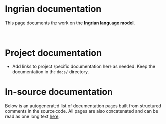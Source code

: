 # Ingrian documentation

This page documents the work on the **Ingrian language model**. 

<a href="https://giellalt.github.io/MaturityClassification.html"><img src="https://img.shields.io/badge/Maturity-Experiment-black.svg" height="15"/></a>
<a href="https://www.gnu.org/licenses/gpl-3.0"><img src="https://img.shields.io/badge/Lic-GPLv3-blue.svg" height="15"/></a>
<a href="https://github.com/giellalt/lang-izh/issues"><img src="https://img.shields.io/github/issues/giellalt/lang-izh" height="15"/></a>
<a href="https://github.com/giellalt/lang-izh/actions"><img src="https://github.com/giellalt/lang-izh/workflows/Speller%20CI+CD/badge.svg" height="15"/></a>

# Project documentation

* Add links to project specific documentation here as needed. Keep the documentation in the `docs/` directory.

# In-source documentation

Below is an autogenerated list of documentation pages built from structured comments in the source code. All pages are also concatenated and can be read as one long text [here](izh.md).
